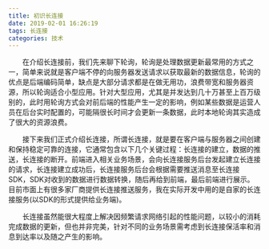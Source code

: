 ```yaml
---
title: 初识长连接
date: 2019-02-01 16:26:19
tags: 长连接
categories: 技术
---
```

&emsp;&emsp;在介绍长连接前，我们先来聊下轮询，轮询是处理数据更新最常用的方式之一，简单来说就是客户端不停的向服务器发送请求以获取最新的数据信息，轮询的优点是后端编码简单，缺点是大部分请求都是在做无用功，浪费带宽和服务器资源，所以轮询适合小型应用。<!-- more -->针对大型应用，尤其是并发达到几十万甚至上百万级别的，此时用轮询方式会对前后端的性能产生一定的影响，例如某些数据是运营人员在后台实时配置的，可能隔很长时间才会更新一条数据，此时本地轮询其实造成了很大的资源浪费。

&emsp;&emsp;接下来我们正式介绍长连接，所谓长连接，就是要在客户端与服务器之间创建和保持稳定可靠的连接，它通常包含以下几个关键过程：长连接的建立，数据的推送，长连接的断开。前端进入相关业务场景，会向长连接服务后台发起建立长连接的请求，长连接建立成功后，长连接服务后台会根据需要推送消息至长连接SDK，SDK对收到的数据进行数据转换，随后再给到前端，最后前端进行展示。目前市面上有很多家厂商提供长连接推送服务，我在实际开发中用的是自家的长连接服务(以SDK的形式提供给业务端)。

&emsp;&emsp;长连接虽然能很大程度上解决因频繁请求网络引起的性能问题，以较小的消耗完成数据的更新，但也并非完美，针对不同的业务场景需考虑到长连接保活率和消息到达率以及随之产生的影响。
